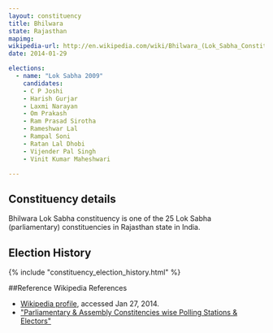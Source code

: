 ```yaml
---
layout: constituency
title: Bhilwara
state: Rajasthan
mapimg: 
wikipedia-url: http://en.wikipedia.com/wiki/Bhilwara_(Lok_Sabha_Constituency)
date: 2014-01-29

elections: 
  - name: "Lok Sabha 2009"
    candidates: 
    - C P Joshi 
    - Harish Gurjar 
    - Laxmi Narayan 
    - Om Prakash 
    - Ram Prasad Sirotha 
    - Rameshwar Lal 
    - Rampal Soni 
    - Ratan Lal Dhobi 
    - Vijender Pal Singh 
    - Vinit Kumar Maheshwari 

---
```

## Constituency details
Bhilwara Lok Sabha constituency is one of the 25 Lok Sabha (parliamentary) constituencies in Rajasthan state in India.




## Election History
{% include "constituency_election_history.html" %}

##Reference
Wikipedia References
- [Wikipedia profile]({{page.profile.wikipedia}}), accessed Jan 27, 2014.
- ["Parliamentary & Assembly Constitencies wise Polling Stations & Electors"][wiki1]

[wiki1]: http://ceorajasthan.nic.in/PC-ACWISE-ELECTORS.pdf
